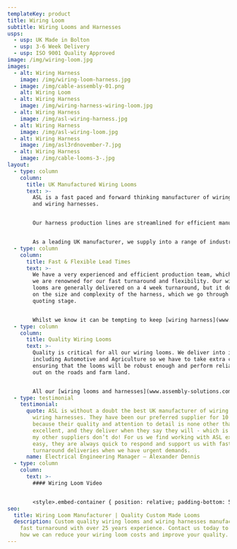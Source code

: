 ```yaml
---
templateKey: product
title: Wiring Loom
subtitle: Wiring Looms and Harnesses
usps:
  - usp: UK Made in Bolton
  - usp: 3-6 Week Delivery
  - usp: ISO 9001 Quality Approved
image: /img/wiring-loom.jpg
images:
  - alt: Wiring Harness
    image: /img/wiring-loom-harness.jpg
  - image: /img/cable-assembly-01.png
    alt: Wiring Loom
  - alt: Wiring Harness
    image: /img/wiring-harness-wiring-loom.jpg
  - alt: Wiring Harness
    image: /img/asl-wiring-harness.jpg
  - alt: Wiring Harness
    image: /img/asl-wiring-loom.jpg
  - alt: Wiring Harness
    image: /img/asl3rdnovember-7.jpg
  - alt: Wiring Harness
    image: /img/cable-looms-3-.jpg
layout:
  - type: column
    column:
      title: UK Manufactured Wiring Looms
      text: >-
        ASL is a fast paced and forward thinking manufacturer of wiring looms
        and wiring harnesses.


        Our harness production lines are streamlined for efficient manufacture, complete with 10m long wiring boards and side stock filled trolleys for all materials and tooling.


        As a leading UK manufacturer, we supply into a range of industries including; Automotive, Agriculture and Utilities.
  - type: column
    column:
      title: Fast & Flexible Lead Times
      text: >-
        We have a very experienced and efficient production team, which is why
        we are renowned for our fast turnaround and flexibility. Our wiring
        looms are generally delivered on a 4 week turnaround, but it does depend
        on the size and complexity of the harness, which we go through at
        quoting stage.


        Whilst we know it can be tempting to keep [wiring harness](www.assembly-solutions.com/wiring-harness) build ‘in-house’, we find many customers out-source these items to give their design and development engineers more time to spend on future projects and products.
  - type: column
    column:
      title: Quality Wiring Looms
      text: >-
        Quality is critical for all our wiring looms. We deliver into industries
        including Automotive and Agriculture so we have to take extra care
        ensuring that the looms will be robust enough and perform reliably when
        out on the roads and farm land.


        All our [wiring looms and harnesses](www.assembly-solutions.com/wiring-harness) are 100% electrically tested and all our production processes conform to Quality ISO 9001. Our technical experts have the knowledge and experience at hand to find flexible solutions for any wiring loom or harness requirement.
  - type: testimonial
    testimonial:
      quote: ASL is without a doubt the best UK manufacturer of wiring looms and
        wiring harnesses. They have been our preferred supplier for 10 years
        because their quality and attention to detail is none other than
        excellent, and they deliver when they say they will - which is something
        my other suppliers don’t do! For us we find working with ASL extremely
        easy, they are always quick to respond and support us with fast
        turnaround deliveries when we have urgent demands.
      name: Electrical Engineering Manager – Alexander Dennis
  - type: column
    column:
      text: >-
        #### Wiring Loom Video


        <style>.embed-container { position: relative; padding-bottom: 56.25%; height: 0; overflow: hidden; max-width: 100%; } .embed-container iframe, .embed-container object, .embed-container embed { position: absolute; top: 0; left: 0; width: 100%; height: 100%; }</style><div class='embed-container'><iframe src='https://www.youtube.com/embed//TTebZ3qU9sQ' frameborder='0' allowfullscreen></iframe></div>
seo:
  title: Wiring Loom Manufacturer | Quality Custom Made Looms
  description: Custom quality wiring looms and wiring harnesses manufactured on a
    fast turnaround with over 25 years experience. Contact us today to discuss
    how we can reduce your wiring loom costs and improve your quality.
---
```

